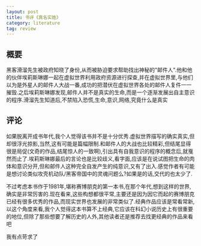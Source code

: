 ```yaml
---
layout: post
title: 书评《真名实姓》
category: literature
tag: review
---
```


## 概要

黑客滑溜先生被政府知晓了身份,从而被胁迫要求帮助找出神秘的"邮件人".他和他的伙伴埃莉斯琳娜一起在虚拟世界利用政府资源进行探查,并在虚拟世界里,与他们以为是外星人的邮件人大战一番,成功的把潜伏在虚拟世界各处的邮件人复件一一摧毁.之后埃莉斯琳娜发现,邮件人并不是真实的生命,而是一个逐渐发展出自主意识的程序.滑溜先生知道后,不禁陷入恐慌,生命,意识,网络,究竟什么是真实

## 评论

如果脱离开成书年代,我个人觉得该书并不是十分优秀.虚拟世界描写的确实真实,但却很浮光掠影,当然,这有可能是篇幅限制.和邮件人的大战也比较精彩,但结尾显得很是局促(文奇的作品,结尾惊人的一致啊),引出具有自我意识的程序的概念后,就戛然而止了.埃莉斯琳娜最后的言论也是比较歧义,看字面,应该是在说试图把生命的肉体和意识分开,但和邮件人这种完全自发产生的纯意识,又有了出入.感觉作者有可能是想讨论类似攻壳机动队/黑客帝国中的灵魂问题么?如果是的话,交代的也太少了.

不过考虑本书作于1981年,堪称赛博朋克的第一本书,在那个年代,想到这样的世界,确实是非常厉害的.现在看来,这些构想都很平常,主要还是因为因它而起的赛博朋克已经有很多优秀的作品,而现实世界也发展的非常类似了.经典作品应该是常看常新,以这个角度来看,我个人觉得这本书算不上经典,它应该在科幻小说历史上有很重要的地位,但除了那些想要了解历史的人外,其他读者还是推荐去找更经典的作品来看吧

我有点苛求了